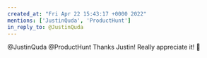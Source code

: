 ```yaml
---
created_at: "Fri Apr 22 15:43:17 +0000 2022"
mentions: ['JustinQuda', 'ProductHunt']
in_reply_to: @JustinQuda
---
```


@JustinQuda @ProductHunt Thanks Justin! Really appreciate it! 🙏